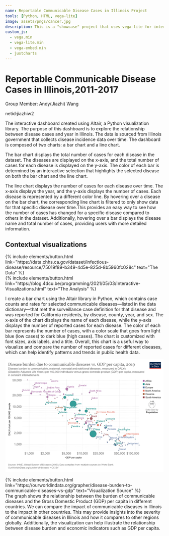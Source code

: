 ```yaml
---
name: Reportable Communicable Disease Cases in Illinois Project
tools: [Python, HTML, vega-lite]
image: assets/pngs/cancer.jpg
description: This is a "showcase" project that uses vega-lite for interactive viz!
custom_js:
  - vega.min
  - vega-lite.min
  - vega-embed.min
  - justcharts
---
```



# Reportable Communicable Disease Cases in Illinois,2011-2017

Group Member: Andy(Jiazhi) Wang  

netid:jiazhiw2




<vegachart schema-url="{{ site.baseurl }}/assets/json/dashboard1.json" style="width: 100%"></vegachart>





The interactive dashboard created using Altair, a Python visualization library. The purpose of this dashboard is to explore the relationship between disease cases and year in Illinois. The data is sourced from Illinois government that collects disease incidence data over time. The dashboard is composed of two charts: a bar chart and a line chart.

The bar chart displays the total number of cases for each disease in the dataset. The diseases are displayed on the x-axis, and the total number of cases for each disease is displayed on the y-axis. The color of each bar is determined by an interactive selection that highlights the selected disease on both the bar chart and the line chart.

The line chart displays the number of cases for each disease over time. The x-axis displays the year, and the y-axis displays the number of cases. Each disease is represented by a different color line. By hovering over a disease on the bar chart, the corresponding line chart is filtered to only show data for that specific disease over time.This provides an easy way to see how the number of cases has changed for a specific disease compared to others in the dataset. Additionally, hovering over a bar displays the disease name and total number of cases, providing users with more detailed information.



## Contextual visualizations

<vegachart schema-url="{{ site.baseurl }}/assets/json/chart_1.json" style="width: 100%"></vegachart>

<div class="left">
{% include elements/button.html link="https://data.chhs.ca.gov/dataset/infectious-disease/resource/75019f89-b349-4d5e-825d-8b5960fc028c" text="The Data" %}
</div>

<div class="right">
{% include elements/button.html link="https://blog.4dcu.be/programming/2021/05/03/Interactive-Visualizations.html" text="The Analysis" %}
</div>

I create a bar chart using the Altair library in Python, which contains case counts and rates for selected communicable diseases—listed in the data dictionary—that met the surveillance case definition for that disease and was reported for California residents, by disease, county, year, and sex.
The x-axis of the chart displays the name of each disease, while the y-axis displays the number of reported cases for each disease.
The color of each bar represents the number of cases, with a color scale that goes from light blue (low cases) to dark blue (high cases). The chart is customized with font sizes, axis labels, and a title.
Overall, this chart is a useful way to visualize and compare the number of reported cases for different diseases, which can help identify patterns and trends in public health data.

![avatar](/assets/pngs/disease-burden-to-communicable-diseases-vs-gdp.png)
<div class="middle">
{% include elements/button.html link="https://ourworldindata.org/grapher/disease-burden-to-communicable-diseases-vs-gdp" text="Visualization Source" %}
</div>
The graph shows the relationship between the burden of communicable diseases and the Gross Domestic Product (GDP) per capita in different countries. We can compare the impact of communicable diseases in Illinois to the impact in other countries. This may provide insights into the severity of communicable diseases in Illinois and how it compares to other regions globally. Additionally, the visualization can help illustrate the relationship between disease burden and economic indicators such as GDP per capita.

